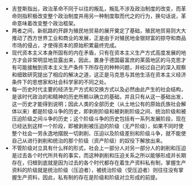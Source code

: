 - 吉登斯指出，政治革命不同于以往的叛乱，叛乱不涉及政治制度的改变，而革命则指积极改变整个政治制度并用另一种制度取而代之的行为，换句话说，革命意味着改变整个政治框架。 
- 两者之间，新航路的开辟为殖民地贸易的展开奠定了基础，殖民地贸易则大大推动了西方世界工业和商业的发展，正是由于对殖民地金银财富的掠夺和商品市场的侵占，才使得资本的原始积累最终完成。 
- 现代资本主义本身所固有的内在矛盾，只有在资本主义生产方式高度发展的地方才会非常明显地显露出来，因此，置身于德国最富庶的莱茵地区的马克思才有可能接触到资本主义生产条件下所存在的种种问题，并经过自己的深入观察和细致研究提出了相应的解决之道，这正是马克思与其他生活在资本主义经济条件下的思想家和社会科学家的不同之处。 
- 每一历史时代主要的经济生产方式和交换方式以及必然由此产生的社会结构，是该时代政治的和精神的历史所赖以确立的基础，并且只有从这一基础出发，这一历史才能得到说明；因此人类的全部历史（从土地公有的原始氏族社会解体以来）都是阶级斗争的历史，即剥削阶级和被剥削阶级之间、统治阶级和被压迫阶级之间斗争的历史；这个阶级斗争的历史包括有一系列发展阶段，现在已经达到这样一个阶段，即被剥削被压迫的阶级（无产阶级），如果不同时使整个社会一劳永逸地摆脱一切剥削、压迫以及阶级差别和阶级斗争，就不能使自己从进行剥削和统治的那个阶级（资产阶级）的奴役下解放出来。 
- 不管阶级对立具有什么样的形式，社会上一部分人对另一部分人的剥削和压迫是过去各个时代所共有的事实，而这种剥削和压迫关系之所以能够形成并长期存在，归根到底就是因为过去的各个时代都存在着生产资料私有制，掌握生产资料的阶级就是统治阶级（压迫者），被统治阶级（受压迫者）则往往没有掌握生产资料，因此，私有制的存在是阶级和阶级对立形成的前提。